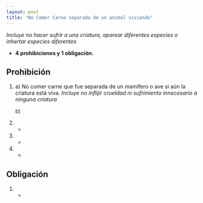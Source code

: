 ```yaml
---
layout: post
title: "No Comer Carne separada de un animal viviendo"
---
```

_Incluye no hacer sufrir a una criatura, aparear diferentes especies o inhertar especies diferentes_

* **4 prohibiciones y 1 obligación.**

## Prohibición
1.  a) No comer carne que fue separada de un mamífero o ave si aún la criatura está viva.
_Incluye no inflijir crueldad ni sufrimiento innecesario a ninguna criatura_

    b)
2. -
3. -
4. -

## Obligación
1. -
